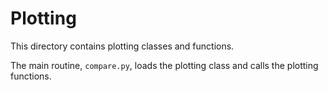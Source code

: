 # Plotting

This directory contains plotting classes and functions.

The main routine, `compare.py`, loads the plotting class and calls the plotting functions.